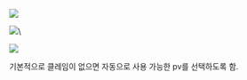 
![](www.udemy.com_course_certified-kubernetes-application-developer_learn_lecture_24491680%20(12).png)

![](www.udemy.com_course_certified-kubernetes-application-developer_learn_lecture_24491680%20(13).png)\

![](www.udemy.com_course_certified-kubernetes-application-developer_learn_lecture_24491680%20(14).png)


기본적으로 클레임이 없으면 자동으로 사용 가능한 pv를 선택하도록 함.